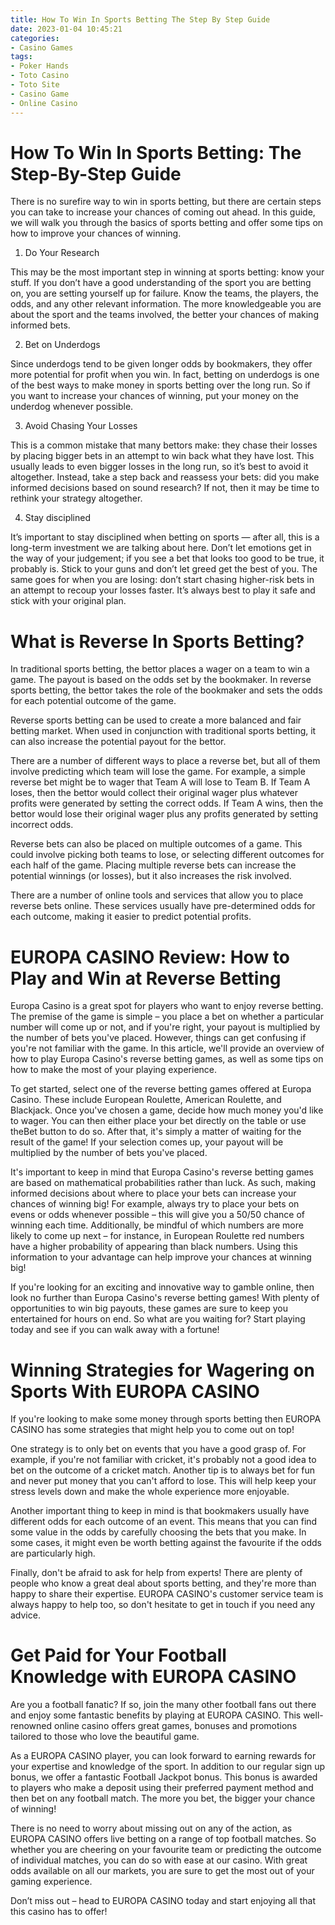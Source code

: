 ```yaml
---
title: How To Win In Sports Betting The Step By Step Guide 
date: 2023-01-04 10:45:21
categories:
- Casino Games
tags:
- Poker Hands
- Toto Casino
- Toto Site
- Casino Game
- Online Casino
---
```



#  How To Win In Sports Betting: The Step-By-Step Guide 

There is no surefire way to win in sports betting, but there are certain steps you can take to increase your chances of coming out ahead. In this guide, we will walk you through the basics of sports betting and offer some tips on how to improve your chances of winning.

1. Do Your Research

This may be the most important step in winning at sports betting: know your stuff. If you don’t have a good understanding of the sport you are betting on, you are setting yourself up for failure. Know the teams, the players, the odds, and any other relevant information. The more knowledgeable you are about the sport and the teams involved, the better your chances of making informed bets.

2. Bet on Underdogs

Since underdogs tend to be given longer odds by bookmakers, they offer more potential for profit when you win. In fact, betting on underdogs is one of the best ways to make money in sports betting over the long run. So if you want to increase your chances of winning, put your money on the underdog whenever possible.

3. Avoid Chasing Your Losses

This is a common mistake that many bettors make: they chase their losses by placing bigger bets in an attempt to win back what they have lost. This usually leads to even bigger losses in the long run, so it’s best to avoid it altogether. Instead, take a step back and reassess your bets: did you make informed decisions based on sound research? If not, then it may be time to rethink your strategy altogether.

4. Stay disciplined

It’s important to stay disciplined when betting on sports — after all, this is a long-term investment we are talking about here. Don’t let emotions get in the way of your judgement; if you see a bet that looks too good to be true, it probably is. Stick to your guns and don’t let greed get the best of you. The same goes for when you are losing: don’t start chasing higher-risk bets in an attempt to recoup your losses faster. It’s always best to play it safe and stick with your original plan.

#  What is Reverse In Sports Betting? 

In traditional sports betting, the bettor places a wager on a team to win a game. The payout is based on the odds set by the bookmaker. In reverse sports betting, the bettor takes the role of the bookmaker and sets the odds for each potential outcome of the game.

Reverse sports betting can be used to create a more balanced and fair betting market. When used in conjunction with traditional sports betting, it can also increase the potential payout for the bettor.

There are a number of different ways to place a reverse bet, but all of them involve predicting which team will lose the game. For example, a simple reverse bet might be to wager that Team A will lose to Team B. If Team A loses, then the bettor would collect their original wager plus whatever profits were generated by setting the correct odds. If Team A wins, then the bettor would lose their original wager plus any profits generated by setting incorrect odds.

Reverse bets can also be placed on multiple outcomes of a game. This could involve picking both teams to lose, or selecting different outcomes for each half of the game. Placing multiple reverse bets can increase the potential winnings (or losses), but it also increases the risk involved.

There are a number of online tools and services that allow you to place reverse bets online. These services usually have pre-determined odds for each outcome, making it easier to predict potential profits.

#  EUROPA CASINO Review: How to Play and Win at Reverse Betting 

Europa Casino is a great spot for players who want to enjoy reverse betting. The premise of the game is simple – you place a bet on whether a particular number will come up or not, and if you're right, your payout is multiplied by the number of bets you've placed. However, things can get confusing if you're not familiar with the game. In this article, we'll provide an overview of how to play Europa Casino's reverse betting games, as well as some tips on how to make the most of your playing experience.

To get started, select one of the reverse betting games offered at Europa Casino. These include European Roulette, American Roulette, and Blackjack. Once you've chosen a game, decide how much money you'd like to wager. You can then either place your bet directly on the table or use theBet button to do so. After that, it's simply a matter of waiting for the result of the game! If your selection comes up, your payout will be multiplied by the number of bets you've placed.

It's important to keep in mind that Europa Casino's reverse betting games are based on mathematical probabilities rather than luck. As such, making informed decisions about where to place your bets can increase your chances of winning big! For example, always try to place your bets on evens or odds whenever possible – this will give you a 50/50 chance of winning each time. Additionally, be mindful of which numbers are more likely to come up next – for instance, in European Roulette red numbers have a higher probability of appearing than black numbers. Using this information to your advantage can help improve your chances at winning big!

If you're looking for an exciting and innovative way to gamble online, then look no further than Europa Casino's reverse betting games! With plenty of opportunities to win big payouts, these games are sure to keep you entertained for hours on end. So what are you waiting for? Start playing today and see if you can walk away with a fortune!

#  Winning Strategies for Wagering on Sports With EUROPA CASINO 

If you're looking to make some money through sports betting then EUROPA CASINO has some strategies that might help you to come out on top!

One strategy is to only bet on events that you have a good grasp of. For example, if you're not familiar with cricket, it's probably not a good idea to bet on the outcome of a cricket match. Another tip is to always bet for fun and never put money that you can't afford to lose. This will help keep your stress levels down and make the whole experience more enjoyable.

Another important thing to keep in mind is that bookmakers usually have different odds for each outcome of an event. This means that you can find some value in the odds by carefully choosing the bets that you make. In some cases, it might even be worth betting against the favourite if the odds are particularly high.

Finally, don't be afraid to ask for help from experts! There are plenty of people who know a great deal about sports betting, and they're more than happy to share their expertise. EUROPA CASINO's customer service team is always happy to help too, so don't hesitate to get in touch if you need any advice.

#  Get Paid for Your Football Knowledge with EUROPA CASINO

Are you a football fanatic? If so, join the many other football fans out there and enjoy some fantastic benefits by playing at EUROPA CASINO. This well-renowned online casino offers great games, bonuses and promotions tailored to those who love the beautiful game.

As a EUROPA CASINO player, you can look forward to earning rewards for your expertise and knowledge of the sport. In addition to our regular sign up bonus, we offer a fantastic Football Jackpot bonus. This bonus is awarded to players who make a deposit using their preferred payment method and then bet on any football match. The more you bet, the bigger your chance of winning!

There is no need to worry about missing out on any of the action, as EUROPA CASINO offers live betting on a range of top football matches. So whether you are cheering on your favourite team or predicting the outcome of individual matches, you can do so with ease at our casino. With great odds available on all our markets, you are sure to get the most out of your gaming experience.

Don’t miss out – head to EUROPA CASINO today and start enjoying all that this casino has to offer!